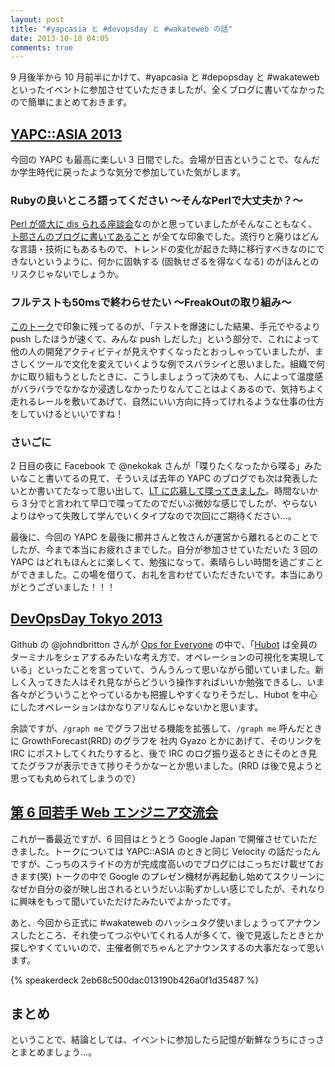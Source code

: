 ```yaml
---
layout: post
title: "#yapcasia と #devopsday と #wakateweb の話"
date: 2013-10-18 04:05
comments: true
---
```


9 月後半から 10 月前半にかけて、#yapcasia と #depopsday と #wakateweb といったイベントに参加させていただきましたが、全くブログに書いてなかったので簡単にまとめておきます。

## [YAPC::ASIA 2013](http://yapcasia.org/2013/)

今回の YAPC も最高に楽しい 3 日間でした。会場が日吉ということで、なんだか学生時代に戻ったような気分で参加していた気がします。

### Rubyの良いところ語ってください 〜そんなPerlで大丈夫か？〜

[Perl が盛大に dis られる座談会](http://yapcasia.org/2013/talk/show/c6b08f02-f293-11e2-ba15-895a6aeab6a4)なのかと思っていましたがそんなこともなく、[卜部さんのブログに書いてあること](http://shyouhei.tumblr.com/post/44451702850/1) が全てな印象でした。流行りと廃りはどんな言語・技術にもあるもので、トレンドの変化が起きた時に移行すべきなのにできないというように、何かに固執する (固執せざるを得なくなる) のがほんとのリスクじゃないでしょうか。

### フルテストも50msで終わらせたい 〜FreakOutの取り組み〜

[このトーク](http://yapcasia.org/2013/talk/show/767463b0-d8fd-11e2-971a-72936aeab6a4)で印象に残ってるのが、「テストを爆速にした結果、手元でやるより push したほうが速くて、みんな push しだした」という部分で、これによって他の人の開発アクティビティが見えやすくなったとおっしゃっていましたが、まさしくツールで文化を変えていくような例でスバラシイと思いました。組織で何かに取り組もうとしたときに、こうしましょうって決めても、人によって温度感がバラバラでなかなか浸透しなかったりなんてことはよくあるので、気持ちよく走れるレールを敷いてあげて、自然にいい方向に持ってけれるような仕事の仕方をしていけるといいですね！

### さいごに

2 日目の夜に Facebook で @nekokak さんが「喋りたくなったから喋る」みたいなこと書いてるの見て、そういえば去年の YAPC のブログでも次は発表したいとか書いてたなって思い出して、[LT に応募して喋ってきました](http://yapcasia.org/2013/talk/show/167ebc52-221e-11e3-94a0-fa546aeab6a4)。時間ないから 3 分でと言われて早口で喋ってたのでだいぶ微妙な感じでしたが、やらないよりはやって失敗して学んでいくタイプなので次回にご期待ください...。

最後に、今回の YAPC を最後に櫛井さんと牧さんが運営から離れるとのことでしたが、今まで本当にお疲れさまでした。自分が参加させていただいた 3 回の YAPC はどれもほんとに楽しくて、勉強になって、素晴らしい時間を過ごすことができました。この場を借りて、お礼を言わせていただきたいです。本当にありがとうございました！！！

## [DevOpsDay Tokyo 2013](http://devopsdays.org/events/2013-tokyo/)

Github の @johndbritton さんが [Ops for Everyone](https://speakerdeck.com/johndbritton/ops-for-everyone) の中で、「[Hubot](http://hubot.github.com/) は全員のターミナルをシェアするみたいな考え方で、オペレーションの可視化を実現している」といったことを言っていて、うんうんって思いながら聞いていました。新しく入ってきた人はそれ見ながらどういう操作すればいいか勉強できるし、いま各々がどういうことやっているかも把握しやすくなりそうだし、Hubot を中心にしたオペレーションはかなりアリなんじゃないかと思います。

余談ですが、`/graph me` でグラフ出せる機能を拡張して、`/graph me` 呼んだときに GrowthForecast(RRD) のグラフを 社内 Gyazo とかにあげて、そのリンクを IRC にポストしてくれたりすると、後で IRC のログ振り返るときにそのとき見てたグラフが表示できて捗りそうかなーとか思いました。(RRD は後で見ようと思っても丸められてしまうので）

## [第 6 回若手 Web エンジニア交流会](http://www.zusaar.com/event/1063003)

これが一番最近ですが、6 回目はとうとう Google Japan で開催させていただきました。トークについては YAPC::ASIA のときと同じ Velocity の話だったんですが、こっちのスライドの方が完成度高いのでブログにはこっちだけ載せておきます(笑) トークの中で Google のプレゼン機材が再起動し始めてスクリーンになぜか自分の姿が映し出されるというだいぶ恥ずかしい感じでしたが、それなりに興味をもって聞いていただけたみたいでよかったです。

あと、今回から正式に #wakateweb のハッシュタグ使いましょうってアナウンスしたところ、それ使ってつぶやいてくれる人が多くて、後で見返したときとか探しやすくていいので、主催者側でちゃんとアナウンスするの大事だなって思います。

{% speakerdeck 2eb68c500dac013190b426a0f1d35487 %}

## まとめ

ということで、結論としては、イベントに参加したら記憶が新鮮なうちにさっさとまとめましょう...。
